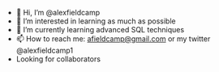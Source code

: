 - 👋 Hi, I’m @alexfieldcamp
- 👀 I’m interested in learning as much as possible
- 🌱 I’m currently learning advanced SQL techniques
- 📫 How to reach me: afieldcamp@gmail.com or my twitter @alexfieldcamp1
- Looking for collaborators
<!---
alexfieldcamp/alexfieldcamp is a ✨ special ✨ repository because its `README.md` (this file) appears on your GitHub profile.
You can click the Preview link to take a look at your changes.
--->
